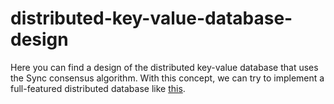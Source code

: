 # distributed-key-value-database-design
Here you can find a design of the distributed key-value database that uses the 
Sync consensus algorithm. With this concept, we can try to implement a 
full-featured distributed database like 
[this](https://github.com/ymz-ncnk/distributed-database-of-aggregates-design).
